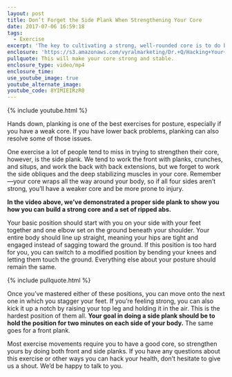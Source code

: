 ```yaml
---
layout: post
title: Don’t Forget the Side Plank When Strengthening Your Core
date: 2017-07-06 16:59:18
tags:
  - Exercise
excerpt: 'The key to cultivating a strong, well-rounded core is to do both front and side planks. Here’s how you can do a proper side plank.'
enclosure: 'https://s3.amazonaws.com/vyralmarketing/Dr.+Q/Hacking+Your+Health+Side+Plank.mp4'
pullquote: This will make your core strong and stable.
enclosure_type: video/mp4
enclosure_time:
use_youtube_image: true
youtube_alternate_image:
youtube_code: 8YIMIEIRzR0
---
```



{% include youtube.html %}

Hands down, planking is one of the best exercises for posture, especially if you have a weak core. If you have lower back problems, planking can also resolve some of those issues.&nbsp;

One exercise a lot of people tend to miss in trying to strengthen their core, however, is the side plank. We tend to work the front with planks, crunches, and situps, and work the back with back extensions, but we forget to work the side obliques and the deep stabilizing muscles in your core. Remember—your core wraps all the way around your body, so if all four sides aren’t strong, you’ll have a weaker core and be more prone to injury.&nbsp;

**In the video above, we’ve demonstrated a proper side plank to show you how you can build a strong core and a set of ripped abs.&nbsp;**

Your basic position should start with you on your side with your feet together and one elbow set on the ground beneath your shoulder. Your entire body should line up straight, meaning your hips are tight and engaged instead of sagging toward the ground. If this position is too hard for you, you can switch to a modified position by bending your knees and letting them touch the ground. Everything else about your posture should remain the same.&nbsp;

{% include pullquote.html %}

Once you’ve mastered either of these positions, you can move onto the next one in which you stagger your feet. If you’re feeling strong, you can also kick it up a notch by raising your top leg and holding it in the air. This is the hardest position of them all. **Your goal in doing a side plank should be to hold the position for two minutes on each side of your body.** The same goes for a front plank.&nbsp;

Most exercise movements require you to have a good core, so strengthen yours by doing both front and side planks. If you have any questions about this exercise or other ways you can hack your health, don’t hesitate to give us a shout. We’d be happy to talk to you.&nbsp;